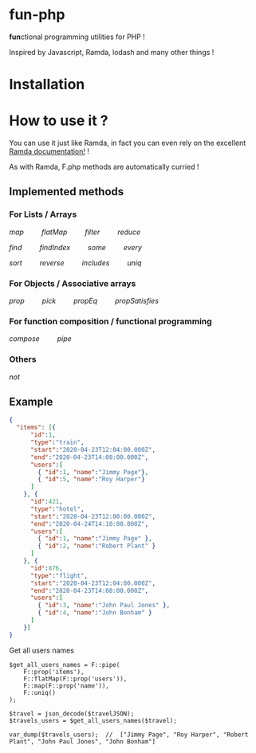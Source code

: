 # fun-php

**fun**ctional programming utilities for PHP !

Inspired by Javascript, Ramda, lodash and many other things !

# Installation 




# How to use it ?

You can use it just like Ramda, in fact you can even rely on the excellent [Ramda documentation!](https://ramdajs.com/docs/) !

As with Ramda, F.php methods are automatically curried !

## Implemented methods

### For Lists / Arrays

*map*     &nbsp;   &nbsp;   &nbsp;   &nbsp; *flatMap*     &nbsp;   &nbsp;   &nbsp;   &nbsp; *filter*     &nbsp;   &nbsp;   &nbsp;   &nbsp; *reduce* 

*find*     &nbsp;   &nbsp;   &nbsp;   &nbsp; *findIndex*     &nbsp;   &nbsp;   &nbsp;   &nbsp; *some*     &nbsp;   &nbsp;   &nbsp;   &nbsp; *every* 

*sort*     &nbsp;   &nbsp;   &nbsp;   &nbsp; *reverse*     &nbsp;   &nbsp;   &nbsp;   &nbsp; *includes*     &nbsp;   &nbsp;   &nbsp;   &nbsp; *uniq* 

### For Objects / Associative arrays

*prop*     &nbsp;   &nbsp;   &nbsp;   &nbsp; *pick*     &nbsp;   &nbsp;   &nbsp;   &nbsp; *propEq*     &nbsp;   &nbsp;   &nbsp;   &nbsp; *propSatisfies* 

### For function composition / functional programming

*compose*     &nbsp;   &nbsp;   &nbsp;   &nbsp; *pipe* 

### Others

*not* 

## Example

```json
{
  "items": [{
      "id":1,
      "type":"train",
      "start":"2020-04-23T12:04:00.000Z",
      "end":"2020-04-23T14:08:00.000Z",
      "users":[
        { "id":1, "name":"Jimmy Page"},
        { "id":5, "name":"Roy Harper"}
      ]
    }, {
      "id":421,
      "type":"hotel",
      "start":"2020-04-23T12:00:00.000Z",
      "end":"2020-04-24T14:10:00.000Z",
      "users":[
        { "id":1, "name":"Jimmy Page" }, 
        { "id":2, "name":"Robert Plant" }
      ]
    }, {
      "id":876,
      "type":"flight",
      "start":"2020-04-23T12:04:00.000Z",
      "end":"2020-04-23T14:08:00.000Z",
      "users":[
        { "id":3, "name":"John Paul Jones" },
        { "id":4, "name":"John Bonham" }
      ]
    }]
}
```

Get all users names 

```
$get_all_users_names = F::pipe(
    F::prop('items'),
    F::flatMap(F::prop('users')),
    F::map(F::prop('name')),
    F::uniq()
);

$travel = json_decode($travelJSON);
$travels_users = $get_all_users_names($travel);

var_dump($travels_users);  //  ["Jimmy Page", "Roy Harper", "Robert Plant", "John Paul Jones", "John Bonham"]
```

